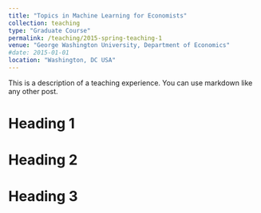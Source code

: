 ```yaml
---
title: "Topics in Machine Learning for Economists"
collection: teaching
type: "Graduate Course"
permalink: /teaching/2015-spring-teaching-1
venue: "George Washington University, Department of Economics"
#date: 2015-01-01
location: "Washington, DC USA"
---
```


This is a description of a teaching experience. You can use markdown like any other post.

Heading 1
======

Heading 2
======

Heading 3
======
